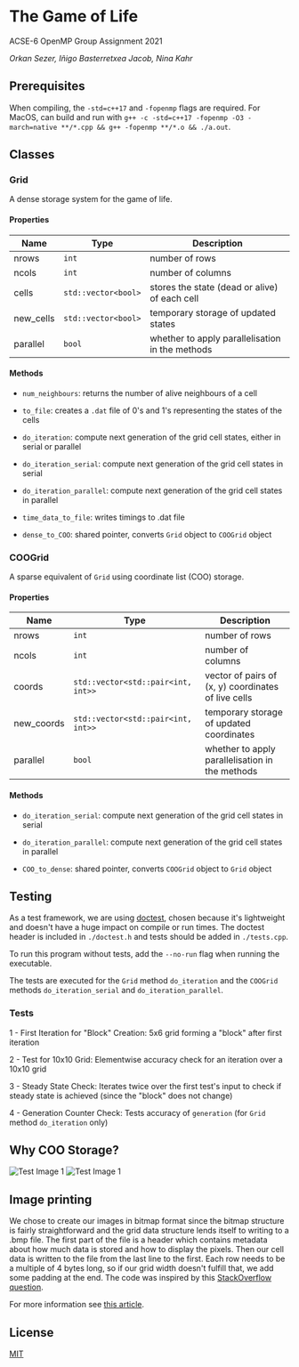 # The Game of Life

ACSE-6 OpenMP Group Assignment 2021

_Orkan Sezer, Iñigo Basterretxea Jacob, Nina Kahr_

## Prerequisites

When compiling, the `-std=c++17` and `-fopenmp` flags are required.
For MacOS, can build and run with `g++ -c -std=c++17 -fopenmp -O3 -march=native **/*.cpp && g++ -fopenmp **/*.o && ./a.out`.

## Classes

### Grid

A dense storage system for the game of life.

#### Properties

| Name      | Type                | Description                                     |
| --------- | ------------------- | ----------------------------------------------- |
| nrows     | `int`               | number of rows                                  |
| ncols     | `int`               | number of columns                               |
| cells     | `std::vector<bool>` | stores the state (dead or alive) of each cell   |
| new_cells | `std::vector<bool>` | temporary storage of updated states             |
| parallel  | `bool`              | whether to apply parallelisation in the methods |

#### Methods

- `num_neighbours`: returns the number of alive neighbours of a cell

- `to_file`: creates a `.dat` file of 0's and 1's representing the states of the cells

- `do_iteration`: compute next generation of the grid cell states, either in serial or parallel

- `do_iteration_serial`: compute next generation of the grid cell states in serial

- `do_iteration_parallel`: compute next generation of the grid cell states in parallel

- `time_data_to_file`: writes timings to .dat file

- `dense_to_COO`: shared pointer, converts `Grid` object to `COOGrid` object

### COOGrid

A sparse equivalent of `Grid` using coordinate list (COO) storage.

#### Properties

| Name       | Type                               | Description                                         |
| ---------- | ---------------------------------- | --------------------------------------------------- |
| nrows      | `int`                              | number of rows                                      |
| ncols      | `int`                              | number of columns                                   |
| coords     | `std::vector<std::pair<int, int>>` | vector of pairs of (x, y) coordinates of live cells |
| new_coords | `std::vector<std::pair<int, int>>` | temporary storage of updated coordinates            |
| parallel   | `bool`                             | whether to apply parallelisation in the methods     |

#### Methods

- `do_iteration_serial`: compute next generation of the grid cell states in serial

- `do_iteration_parallel`: compute next generation of the grid cell states in parallel

- `COO_to_dense`: shared pointer, converts `COOGrid` object to `Grid` object

## Testing

As a test framework, we are using [doctest](https://github.com/onqtam/doctest), chosen because it's lightweight and doesn't have a huge impact on compile or run times. The doctest header is included in `./doctest.h` and tests should be added in `./tests.cpp`.

To run this program without tests, add the `--no-run` flag when running the executable.

The tests are executed for the `Grid` method `do_iteration` and the `COOGrid` methods `do_iteration_serial` and `do_iteration_parallel`.

### Tests

1 - First Iteration for "Block" Creation: 5x6 grid forming a "block" after first iteration

2 - Test for 10x10 Grid: Elementwise accuracy check for an iteration over a 10x10 grid

3 - Steady State Check: Iterates twice over the first test's input to check if steady state is achieved (since the "block" does not change)

4 - Generation Counter Check: Tests accuracy of `generation` (for `Grid` method `do_iteration` only)

## Why COO Storage?

![Test Image 1](https://github.com/acse-2020/group-project-parallel-panicking/blob/main/Screen%20Shot%202021-02-17%20at%2018.27.36.png)
![Test Image 1](https://github.com/acse-2020/group-project-parallel-panicking/blob/main/Screen%20Shot%202021-02-17%20at%2018.27.48.png)

## Image printing

We chose to create our images in bitmap format since the bitmap structure is fairly straightforward and the grid data structure lends itself to writing to a .bmp file. The first part of the file is a header which contains metadata about how much data is stored and how to display the pixels. Then our cell data is written to the file from the last line to the first. Each row needs to be a multiple of 4 bytes long, so if our grid width doesn't fulfill that, we add some padding at the end. The code was inspired by this [StackOverflow question](https://stackoverflow.com/questions/2654480/writing-bmp-image-in-pure-c-c-without-other-libraries).

For more information see [this article](https://medium.com/sysf/bits-to-bitmaps-a-simple-walkthrough-of-bmp-image-format-765dc6857393).

## License

[MIT](https://choosealicense.com/licenses/mit/)
